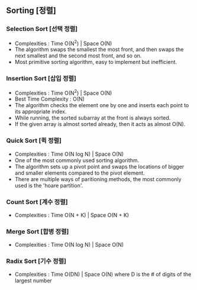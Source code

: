 ## Sorting [정렬]

### Selection Sort [선택 정렬]

- Complexities : Time O(N<sup>2</sup>) | Space O(N)
- The algorithm swaps the smallest the most front, and then swaps the next smallest and the second most front, and so on.
- Most primitive sorting algorithm, easy to implement but inefficient.

### Insertion Sort [삽입 정렬]

- Complexities : Time O(N<sup>2</sup>) | Space O(N)
- Best Time Complexity : O(N)
- The algorithm checks the element one by one and inserts each point to its appropriate index.
- While running, the sorted subarray at the front is always sorted.
- If the given array is almost sorted already, then it acts as almost O(N).

### Quick Sort [퀵 정렬]

- Complexities : Time O(N log N) | Space O(N)
- One of the most commonly used sorting algorithm.
- The algorithm sets up a pivot point and swaps the locations of bigger and smaller elements compared to the pivot element.
- There are multiple ways of paritioning methods, the most commonly used is the 'hoare partition'.

### Count Sort [계수 정렬]

- Complexities : Time O(N + K) | Space O(N + K)

### Merge Sort [합병 정렬]

- Complexities : Time O(N log N) | Space O(N)

### Radix Sort [기수 정렬]

- Complexities : Time O(DN) | Space O(N) where D is the # of digits of the largest number
